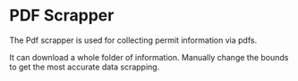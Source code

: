 # PDF Scrapper

The Pdf scrapper is used for collecting permit information via pdfs.

It can download a whole folder of information. Manually change the bounds to get the most accurate data scrapping. 

